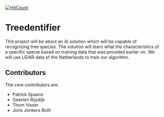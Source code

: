 [![HitCount](http://hits.dwyl.io/JorisJoBo/treedentifier.svg)](http://hits.dwyl.io/JorisJoBo/treedentifier)

# Treedentifier
This project will be about an AI solution which will be capable of recognizing
tree species. The solution will learn what the characteristics of a specific specie
based on training data that was provided earlier on. We will use LIDAR data of the Netherlands
to train our algorithm.

## Contributors
The core contributors are:
- Patrick Spaans
- Geerten Rijsdijk
- Thom Visser
- Joris Jonkers Both
